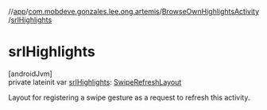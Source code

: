 //[app](../../../index.md)/[com.mobdeve.gonzales.lee.ong.artemis](../index.md)/[BrowseOwnHighlightsActivity](index.md)/[srlHighlights](srl-highlights.md)

# srlHighlights

[androidJvm]\
private lateinit var [srlHighlights](srl-highlights.md): [SwipeRefreshLayout](https://developer.android.com/reference/kotlin/androidx/swiperefreshlayout/widget/SwipeRefreshLayout.html)

Layout for registering a swipe gesture as a request to refresh this activity.
